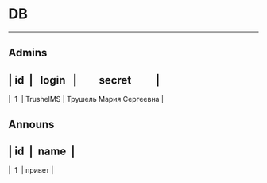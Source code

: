 # DB
***
## Admins

|&nbsp;id&nbsp;&nbsp;|&nbsp;&nbsp;&nbsp;login&nbsp;&nbsp;&nbsp;|&nbsp;&nbsp;&nbsp;&nbsp;&nbsp;&nbsp;&nbsp;&nbsp;&nbsp;secret&nbsp;&nbsp;&nbsp;&nbsp;&nbsp;&nbsp;&nbsp;&nbsp;&nbsp;&nbsp;| 
---------------------------------------------
|&nbsp;&nbsp;1&nbsp;&nbsp;|&nbsp;TrushelMS&nbsp;|&nbsp;Трушель Мария Сергеевна&nbsp;|


## Announs

|&nbsp;id&nbsp;&nbsp;|&nbsp;&nbsp;name&nbsp;&nbsp;|       
----------------
|&nbsp;&nbsp;1&nbsp;&nbsp;|&nbsp;привет&nbsp;| 
